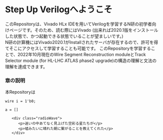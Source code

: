 # Step Up Verilogへようこそ

このRepositoryは、Vivado HLx IDEを用いてVerilogを学習するN研の初学者向けページです。そのため、読む際にはVivado (出来れば2020.1版をインストールした状態で、かつ起動できる状態でいることが望ましいです。)<br>
N研の計算機にはVivado2020.1がInstallされたサーバが存在するので、許可を得てそこにアクセスして学習することも可能です。
このRepositoryを学習することで、2022年10月現在のWire Segment Reconstruction moduleとTrack Selector module (for HL-LHC ATLAS phase2 upgrade)の構造の理解と文法の理解を達成できます。

### 章の説明
本Repositoryは

```Verilog:title
wire i = 1'b0;
```
```python:title
a = []
```
```html:sample
   <div class="radioWave">
      <p>迷いの中あてなく見上げた空彩る星たちが</p>
      <p>嘘みたいに晴れた朝に繋がることを教えてくれた</p>
   </div>
```